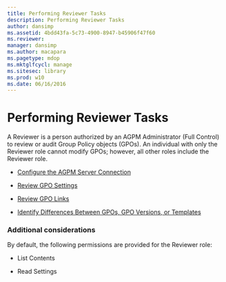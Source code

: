 ```yaml
---
title: Performing Reviewer Tasks
description: Performing Reviewer Tasks
author: dansimp
ms.assetid: 4bdd43fa-5c73-4900-8947-b45906f47f60
ms.reviewer: 
manager: dansimp
ms.author: macapara
ms.pagetype: mdop
ms.mktglfcycl: manage
ms.sitesec: library
ms.prod: w10
ms.date: 06/16/2016
---
```



# Performing Reviewer Tasks


A Reviewer is a person authorized by an AGPM Administrator (Full Control) to review or audit Group Policy objects (GPOs). An individual with only the Reviewer role cannot modify GPOs; however, all other roles include the Reviewer role.

-   [Configure the AGPM Server Connection](configure-the-agpm-server-connection-reviewer.md)

-   [Review GPO Settings](review-gpo-settings.md)

-   [Review GPO Links](review-gpo-links.md)

-   [Identify Differences Between GPOs, GPO Versions, or Templates](identify-differences-between-gpos-gpo-versions-or-templates.md)

### Additional considerations

By default, the following permissions are provided for the Reviewer role:

-   List Contents

-   Read Settings

 

 





